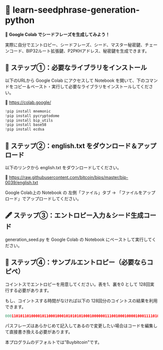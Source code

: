 # 🌱 learn-seedphrase-generation-python

🔐 **Google Colab でシードフレーズを生成してみよう！**

実際に自分でエントロピー、シードフレーズ、シード、マスター秘密鍵、チェーンコード、BIP32ルート拡張鍵、P2PKHアドレス、秘密鍵を生成できます。

## 🔧 ステップ①：必要なライブラリをインストール

以下のURLから Google Colab にアクセスして Notebook を開いて、下のコマンドをコピー＆ペースト・実行して必要なライブラリをインストールしてください。

🔗 https://colab.google/

```python
!pip install mnemonic
!pip install pycryptodome
!pip install bip_utils
!pip install base58
!pip install ecdsa
```

## 🔧 ステップ②：english.txt をダウンロード＆アップロード

以下のリンクから english.txt をダウンロードしてください。

🔗 https://raw.githubusercontent.com/bitcoin/bips/master/bip-0039/english.txt

Google Colab上の Notebook の 左側「ファイル」タブ → 「ファイルをアップロード」でアップロードしてください。

## 🖋️ ステップ③：エントロピー入力＆シード生成コード

generation_seed.py を Google Colab の Notebook にペーストして実行してください。

## 🎲 ステップ④：サンプルエントロピー（必要ならコピペ）

コイントスでエントロピーを用意してください。表を1、裏を0 として 128回実行する必要があります。

もし、コイントスする時間がなければ以下の 128回分のコイントスの結果を利用できます。

```python
00011010110100001011000100010101010100010000001110010001000010001111010110110100101000000100001100111000111101101110010101100010
```

パスフレーズはあらかじめて記入してあるので変更したい場合はコードを編集して直接書き換える必要があります。

本プログラムのデフォルトでは"Buybitcoin"です。
